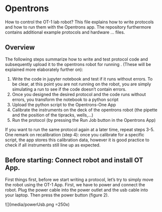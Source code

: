 # Opentrons

How to control the OT-1 lab robot?
This file explains how to write protocols and how to run them with the Opentrons app. The repository furthermore contains additional example protocols and hardware ... files.

## Overview
The following steps summarize how to write and test protocol code and subsequently upload it to the opentrons robot for running . (These will be explained more elaborately further on):

1. Write the code in jupyter notebook and test if it runs without errors. To be clear, at this point you are not running on the robot, you are simply simulating a run to see if the code doesn’t contain errors.
2. Once you designed the desired protocol and the code runs without errors, you transform the notebook to a python script 
3. Upload the python script to the Opentrons-One App
4. Calibrate the instruments on the deck of the opentrons robot (the pipette and the position of the tipracks, wells,...)
5. Run the protocol (by pressing the Run Job button in the Opentrons App)

If you want to run the same protocol again at a later time, repeat steps 3-5. One remark on recalibration (step 4): once you calibrate for a specific script, the app stores this calibration data, however it is good practice to check if all instruments still line up as expected.

## Before starting: Connect robot and install OT App.
First things first, before we start writing a protocol, let’s try to simply move the robot using the OT-1 App. First, we have to power and connect the robot. Plug the power cable into the power outlet and the usb cable into your laptop. Then press the power button (figure 2).

![](media/powerUsb.png  =250x)
